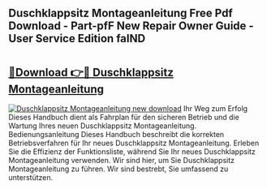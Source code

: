 ## Duschklappsitz Montageanleitung Free Pdf Download - Part-pfF New Repair Owner Guide - User Service Edition faIND

# <h2><a href="http://df6batt.blite.top/?on=Duschklappsitz+Montageanleitung">🔗Download 👉🔴 Duschklappsitz Montageanleitung</a></h2>

[![Duschklappsitz Montageanleitung new download](https://i.imgur.com/lujVjoI.png)](http://df6batt.blite.top/?on=Duschklappsitz+Montageanleitung)
Ihr Weg zum Erfolg Dieses Handbuch dient als Fahrplan für den sicheren Betrieb und die Wartung Ihres neuen Duschklappsitz Montageanleitung. Bedienungsanleitung Dieses Handbuch beschreibt die korrekten Betriebsverfahren für Ihr neues Duschklappsitz Montageanleitung. Erleben Sie die Effizienz der Funktionsliste, während Sie Ihr neues Duschklappsitz Montageanleitung verwenden. Wir sind hier, um Sie Duschklappsitz Montageanleitung zu führen. Wir sind bestrebt, Sie umfassend zu unterstützen.
